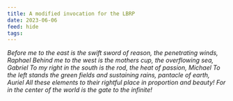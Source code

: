 ```yaml
---
title: A modified invocation for the LBRP
date: 2023-06-06
feed: hide
tags:
---
```

_Before me to the east is the swift sword of reason, the penetrating winds, Raphael
Behind me to the west is the mothers cup, the overflowing sea, Gabriel
To my right in the south is the rod, the heat of passion, Michael
To the left stands the green fields and sustaining rains, pantacle of earth, Auriel
All these elements to their rightful place in proportion and beauty! For in the center of the world is the gate to the infinite!_